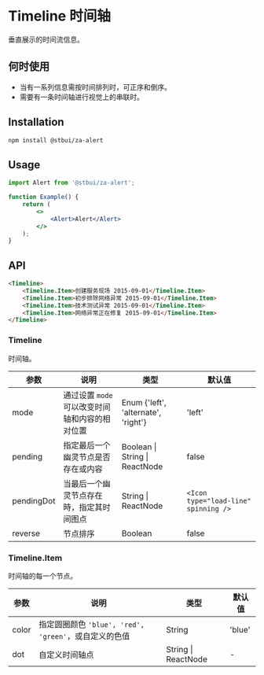 # Timeline 时间轴

垂直展示的时间流信息。

## 何时使用

-   当有一系列信息需按时间排列时，可正序和倒序。
-   需要有一条时间轴进行视觉上的串联时。

## Installation

```sh
npm install @stbui/za-alert
```

## Usage

```jsx
import Alert from '@stbui/za-alert';

function Example() {
    return (
        <>
            <Alert>Alert</Alert>
        </>
    );
}
```

## API

```html
<Timeline>
    <Timeline.Item>创建服务现场 2015-09-01</Timeline.Item>
    <Timeline.Item>初步排除网络异常 2015-09-01</Timeline.Item>
    <Timeline.Item>技术测试异常 2015-09-01</Timeline.Item>
    <Timeline.Item>网络异常正在修复 2015-09-01</Timeline.Item>
</Timeline>
```

### Timeline

时间轴。

| 参数       | 说明                                           | 类型                                | 默认值                               |
| ---------- | ---------------------------------------------- | ----------------------------------- | ------------------------------------ |
| mode       | 通过设置 `mode` 可以改变时间轴和内容的相对位置 | Enum {'left', 'alternate', 'right'} | 'left'                               |
| pending    | 指定最后一个幽灵节点是否存在或内容             | Boolean \| String \| ReactNode      | false                                |
| pendingDot | 当最后一个幽灵节点存在時，指定其时间图点       | String \| ReactNode                 | `<Icon type="load-line" spinning />` |
| reverse    | 节点排序                                       | Boolean                             | false                                |

### Timeline.Item

时间轴的每一个节点。

| 参数  | 说明                                                  | 类型                | 默认值 |
| ----- | ----------------------------------------------------- | ------------------- | ------ |
| color | 指定圆圈颜色 `'blue', 'red', 'green'`，或自定义的色值 | String              | 'blue' |
| dot   | 自定义时间轴点                                        | String \| ReactNode | -      |
